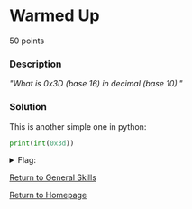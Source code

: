 # Warmed Up
50 points

### Description
*"What is 0x3D (base 16) in decimal (base 10)."*

### Solution
This is another simple one in python:
```python
print(int(0x3d))
```

<details>
  <summary>Flag:</summary>
  picoCTF{61}
</details>

[Return to General Skills](https://github.com/sdvickers98/picoCTF-2019-Walkthrough/blob/master/general_skills/%230%20-%20General%20Skills%20Homepage.md)

[Return to Homepage](https://github.com/sdvickers98/picoCTF-2019-Walkthrough)
